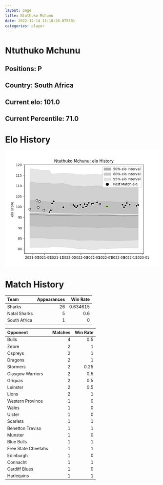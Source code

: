 ```yaml
---  
layout: page  
title: Ntuthuko Mchunu  
date: 2022-12-14 11:18:28.075301  
categories: player  
---
```

# Ntuthuko Mchunu

## Positions: P

## Country: South Africa

## Current elo: 101.0

## Current Percentile: 71.0

# Elo History


![elo history](history_NtuthukoMchunu.png)
# Match History


| Team         |   Appearances |   Win Rate |
|:-------------|--------------:|-----------:|
| Sharks       |            26 |   0.634615 |
| Natal Sharks |             5 |   0.6      |
| South Africa |             1 |   0        |

| Opponent            |   Matches |   Win Rate |
|:--------------------|----------:|-----------:|
| Bulls               |         4 |       0.5  |
| Zebre               |         2 |       1    |
| Ospreys             |         2 |       1    |
| Dragons             |         2 |       1    |
| Stormers            |         2 |       0.25 |
| Glasgow Warriors    |         2 |       0.5  |
| Griquas             |         2 |       0.5  |
| Leinster            |         2 |       0.5  |
| Lions               |         2 |       1    |
| Western Province    |         1 |       0    |
| Wales               |         1 |       0    |
| Ulster              |         1 |       0    |
| Scarlets            |         1 |       1    |
| Benetton Treviso    |         1 |       1    |
| Munster             |         1 |       0    |
| Blue Bulls          |         1 |       1    |
| Free State Cheetahs |         1 |       1    |
| Edinburgh           |         1 |       0    |
| Connacht            |         1 |       1    |
| Cardiff Blues       |         1 |       0    |
| Harlequins          |         1 |       1    |